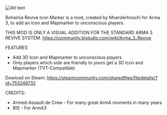  ![Alt text](https://images.steamusercontent.com/ugc/260468244957899476/7BE0240023A23C14BA13FA7AE19E9A50B5D9BDB0/)

Bohemia Revive Icon Marker is a mod, created by Moerderhoschi for Arma 3, to add an icon and Mapmarker to unconscious players.

THIS MOD IS ONLY A VISUAL ADDITION FOR THE STANDARD ARMA 3 REVIVE SYSTEM.
https://community.bistudio.com/wiki/Arma_3_Revive

FEATURES
- Add 3D Icon and Mapmarker to unconscious players
- Only players which side are friendly to yours get a 3D Icon and Mapmarker (TVT-Compatible)

Dowload on Steam: https://steamcommunity.com/sharedfiles/filedetails/?id=753249732

CREDITS:
- Armed-Assault.de Crew - For many great ArmA moments in many years
- BIS - For ArmA3
